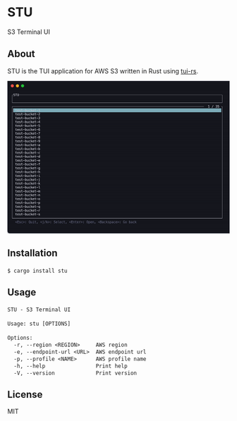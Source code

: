 # STU

S3 Terminal UI

## About

STU is the TUI application for AWS S3 written in Rust using [tui-rs](https://github.com/fdehau/tui-rs).

<img src="./img/screenshot.gif">

## Installation

`$ cargo install stu`

## Usage

```
STU - S3 Terminal UI

Usage: stu [OPTIONS]

Options:
  -r, --region <REGION>     AWS region
  -e, --endpoint-url <URL>  AWS endpoint url
  -p, --profile <NAME>      AWS profile name
  -h, --help                Print help
  -V, --version             Print version
```

## License

MIT
